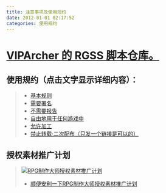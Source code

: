 ```yaml
---
title: 注意事项及使用规约
date: 2012-01-01 02:17:52
categories: 使用规约
---
```

[**VIPArcher 的 RGSS 脚本仓库。**](https://github.com/VIPArcher/RGSS3)
====


 **使用规约（点击文字显示详细内容）：**
------
> * [基本规则](http://rmtemp.lofter.com/post/3e26fe_156e50a)
> * [需要署名](http://rmtemp.lofter.com/post/3e26fe_156e50f)
> * [不需要报告](http://rmtemp.lofter.com/post/3e26fe_156f16f)
> * [自由地用于任何游戏中](http://rmtemp.lofter.com/post/3e26fe_156f11b)
> * [允许加工](http://rmtemp.lofter.com/post/3e26fe_156f131)
> * [禁止转载·二次配布（只发一个链接是可以的）](http://rmtemp.lofter.com/post/3e26fe_167cd92)

 **授权素材推广计划**
------
> [![RPG制作大师授权素材推广计划](http://ww3.sinaimg.cn/large/c5e47d21gw1eh6kvhzoy2j20b402sdg5.jpg)](http://rmproject.lofter.com/hello)
> * [顺便安利一下RPG制作大师授权素材推广计划](http://rmproject.lofter.com/hello)
